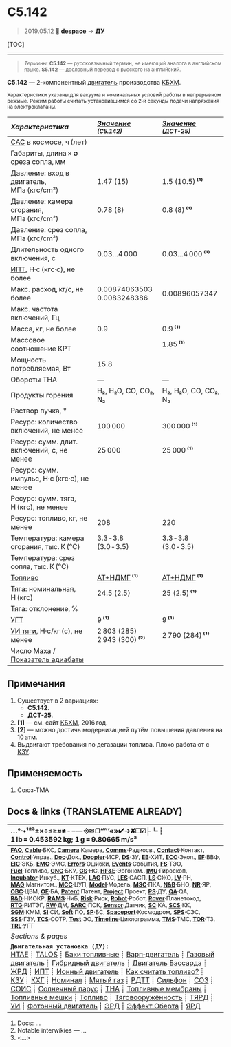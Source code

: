 # С5.142
> 2019.05.12 **[🚀](../index/index.md) [despace](index.md)** → **[ДУ](ps.md)**

[TOC]

---

> <small>*Термины:* **С5.142** — русскоязычный термин, не имеющий аналога в английском языке. **S5.142** — дословный перевод с русского на английский.</small>

**С5.142** — 2‑компонентный [двигатель](ps.md) производства [КБХМ](zz_kbhm.md).

<small>

Характеристики указаны для вакуума и номинальных условий работы в непрерывном режиме. Режим работы считать установившимся со 2‑й секунды подачи напряжения на электроклапаны.

|*Характеристика*|*[Значение](si.md) <small>(С5.142)</small>*|*[Значение](si.md) <small>(ДСТ-25)</small>*|
|:--|:--|:--|
|[САС](lifetime.md) в космосе, ч (лет)  |  |  |
|Габариты, длина × ∅ среза сопла, мм  |  |  |
|Давление: вход в двигатель, МПа (кгс/cm²)  |  1.47 (15)  |  1.5 (10.5) **⁽¹⁾**  |
|Давление: камера сгорания, МПа (кгс/cm²)  |  0.78 (8)  |  0.8 (8) **⁽¹⁾**  |
|Давление: срез сопла, МПа (кгс/cm²)  |  |  |
|Длительность одного включения, с  |  0.03…4 000  |  0.03…4 000 **⁽¹⁾**  |
|[ИПТ](ing.md), Н·с (кгс·с), не более  |  |  |
|Макс. расход, кг/с, не более  |  0.00874063503<br> 0.0083248386  |  0.00896057347  |
|Макс. частота включений, Гц  |  |  |
|Масса, кг, не более  |  0.9  |  0.9 **⁽¹⁾**  |
|Массовое соотношение КРТ  |  |  1.85 **⁽¹⁾**  |
|Мощность потребляемая, Вт  |  15.8  |  |
|Обороты ТНА  |—|—|
|Продукты горения  |  H₂, H₂O, CO, CO₂, N₂  | H₂, H₂O, CO, CO₂, N₂ |
|Раствор пучка, °  |  |  |
|Ресурс: количество включений, не менее  |  100 000  |  300 000 **⁽¹⁾**  |
|Ресурс: сумм. длит. включений, c, не менее  |  25 000  |  25 000 **⁽¹⁾**  |
|Ресурс: сумм. импульс, Н·с (кгс·с), не менее  |   |
|Ресурс: сумм. тяга, Н (кгс), не менее  |   |   |
|Ресурс: топливо, кг, не менее  |  208  |  220  |
|Температура: камера сгорания, тыс. К (°C)  |  3.3 ‑ 3.8 (3.0 ‑ 3.5)  | 3.3 ‑ 3.8 (3.0 ‑ 3.5) |
|Температура: срез сопла, тыс. К (°C)  |  |  |
|[Топливо](fuel.md)  |  [АТ+НДМГ](at_plus.md) **⁽¹⁾**  | [АТ+НДМГ](at_plus.md) **⁽¹⁾**|
|Тяга: номинальная, Н (кгс)  |  24.5 (2.5)  |  25 (2.5) **⁽¹⁾**  |
|Тяга: отклонение, %  |  |  |
|[УГТ](trl.md)|  9 **⁽¹⁾**  | 9 **⁽¹⁾**|
|[УИ тяги](isp.md), Н·с/кг (с), не менее  |2 803 (285)<br> 2 943 (300) **⁽²⁾**  |  2 790 (284) **⁽¹⁾**  |
|Число Маха / [Показатель адиабаты](heat_cr.md)  |  |  |

</small>



<p style="page-break-after:always"> </p>

## Примечания
   1. Существует в 2 вариациях:
      - **С5.142**.
      - **ДСТ-25**.
   1. **[1]** — см. сайт [КБХМ](zz_kbhm.md), 2016 год.
   1. **[2]** — можно достичь модернизацией путём повышения давления на 10 атм.
   1. Выдвигают требования по дегазации топлива. Плохо работают с [КЗУ](cinu.md).



## Применяемость
   1. Союз‑ТМА



<p style="page-break-after:always"> </p>

## Docs & links (TRANSLATEME ALREADY)
|…°·•¹²³±×÷≤≥≈≠ ‑ −— ⎆✉ ❐“”’«»✔→✘☐☑├┕┆ 1 lb = 0.453592 kg; 1 g = 9.80665 m/s²|
|:--|
|<small>**[FAQ](faq.md)**, **[Cable](cable.md)**·БКС, **[Camera](camera.md)**·Камера, **[Comms](comms.md)**·Радиосв., **[Contact](contact.md)**·Контакт, **[Control](control.md)**·Управ., **[Doc](doc.md)**·Док., **[Doppler](doppler.md)**·ИСР, **[DS](ds.md)**·ЗУ, **[EB](eb.md)**·ХИТ, **[ECO](ecology.md)**·Экол., **[EF](ef.md)**·ВВФ, **[ElC](elc.md)**·ЭКБ, **[EMC](emc.md)**·ЭМС, **[Errors](error.md)**·Ошибки, **[Events](event.md)**·События, **[FS](fs.md)**·ТЭО, **[Fuel](fuel.md)**·Топливо, **[GNC](gnc.md)**·БКУ, **[GS](scs.md)**·НС, **[HF&E](hfe.md)**·Эргоном., **[IMU](imu.md)**·Гироскоп, **[Incubator](incubator.md)**·Инкуб., **[KT](kt.md)**·КТЕХ, **[LAG](lag.md)**·ПУC, **[LES](les.md)**·САСП, **[LS](ls.md)**·СЖО, **[LV](lv.md)**·РН, **[MAG](mag.md)**·Магнитом., **[MCC](mcc.md)**·ЦУП, **[Model](model.md)**·Модель, **[MSC](sc.md)**·ПКА, **[N&B](nnb.md)**·БНО, **[NR](nr.md)**·ЯР, **[OBC](obc.md)**·ЦВМ, **[OE](oe.md)**·БА, **[Patent](патент.md)**·Патент, **[Project](project.md)**·Проект, **[PS](ps.md)**·ДУ, **[QA](quality.md)**·QA, **[R&D](rnd.md)**·НИОКР, **[RAMS](rams.md)**·НиБ, **[Risk](risk.md)**·Риск, **[Robot](robotics.md)**·Робот, **[Rover](rover.md)**·Планетоход, **[RTG](rtg.md)**·РИТЭГ, **[RW](rw.md)**·ДМ, **[SARC](sarc.md)**·ПСК, **[Sensor](sensor.md)**·Датчик, **[SC](sc.md)**·КА, **[SCS](scs.md)**·КК, **[SGM](sgm.md)**·КММ, **[SI](si.md)**·СИ, **[Soft](soft.md)**·ПО, **[SP](sp.md)**·БС, **[Spaceport](spaceport.md)**·Космодром, **[SPS](sps.md)**·СЭС, **[SSS](sss.md)**·ГЗУ, **[TCS](tcs.md)**·СОТР, **[Test](test.md)**·ЭО, **[Timeline](timeline.md)**·Циклограмма, **[TMS](tms.md)**·ТМС, **[TOR](tor.md)**·ТЗ, **[TRL](trl.md)**·УГТ</small>|
|*Sections & pages*|
|**`Двигательная установка (ДУ):`**<br> [HTAE](htae.md) ┊ [TALOS](talos.md) ┊ [Баки топливные](fuel_tank.md) ┊ [Варп‑двигатель](warp_drive.md) ┊ [Газовый двигатель](cgt.md) ┊ [Гибридный двигатель](гбрд.md) ┊ [Двигатель Бассарда](bussard_ramjet.md) ┊ [ЖРД](lpr.md) ┊ [ИПТ](ing.md) ┊ [Ионный двигатель](иод.md) ┊ [Как считать топливо?](si.md) ┊ [КЗУ](cinu.md) ┊ [КХГ](cgs.md) ┊ [Номинал](nominal.md) ┊ [Мятый газ](exhsteam.md) ┊ [РДТТ](spr.md) ┊ [Сильфон](сильфон.md) ┊ [СОЗ](соз.md) ┊ [СОИС](соис.md) ┊ [Солнечный парус](солнечный_парус.md) ┊ [ТНА](turbopump.md) ┊ [Топливные мембраны](топливные_мембраны.md) ┊ [Топливные мешки](топливные_мешки.md) ┊ [Топливо](fuel.md) ┊ [Тяговооружённость](ttwr.md) ┊ [ТЯРД](тярд.md) ┊ [УИ](isp.md) ┊ [Фотонный двигатель](фотонный_двигатель.md) ┊ [ЭРД](epsp.md) ┊ [Эффект Оберта](oberth_eff.md) ┊ [ЯРД](ntr.md) |

   1. Docs: …
   1. Notable interwikies — …
   1. <…>
